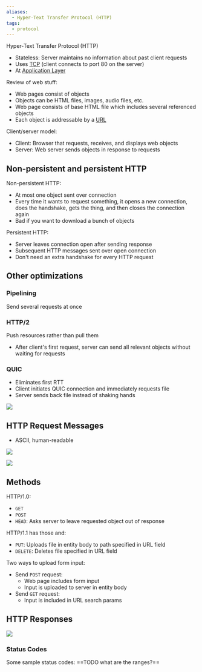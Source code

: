 ```yaml
---
aliases:
  - Hyper-Text Transfer Protocol (HTTP)
tags:
  - protocol
---
```

Hyper-Text Transfer Protocol (HTTP)
- Stateless: Server maintains no information about past client requests
- Uses [TCP](TCP/TCP.md) (client connects to port 80 on the server)
- At [Application Layer](OSI%20layers/Application%20Layer.md)

Review of web stuff:
- Web pages consist of objects
- Objects can be HTML files, images, audio files, etc.
- Web page consists of base HTML file which includes several referenced objects
- Each object is addressable by a [URL](HTTP/URL.md)

Client/server model:
- Client: Browser that requests, receives, and displays web objects
- Server: Web server sends objects in response to requests

## Non-persistent and persistent HTTP

Non-persistent HTTP:
- At most one object sent over connection
- Every time it wants to request something, it opens a new connection, does the handshake, gets the thing, and then closes the connection again
- Bad if you want to download a bunch of objects

Persistent HTTP:
- Server leaves connection open after sending response
- Subsequent HTTP messages sent over open connection
- Don't need an extra handshake for every HTTP request

## Other optimizations

### Pipelining

Send several requests at once

### HTTP/2

Push resources rather than pull them
- After client's first request, server can send all relevant objects without waiting for requests

### QUIC

- Eliminates first RTT
- Client initiates QUIC connection and immediately requests file
- Server sends back file instead of shaking hands

![](HTTP/http-quic.png)

## HTTP Request Messages

- ASCII, human-readable

![](HTTP/http-request-example.png)

![](HTTP/http-request-format.png)

## Methods

HTTP/1.0:
- `GET`
- `POST`
- `HEAD`: Asks server to leave requested object out of response

HTTP/1.1 has those and:
- `PUT`: Uploads file in entity body to path specified in URL field
- `DELETE`: Deletes file specified in URL field

Two ways to upload form input:
- Send `POST` request:
	- Web page includes form input
	- Input is uploaded to server in entity body
- Send `GET` request:
	- Input is included in URL search params

## HTTP Responses

![](HTTP/http-resp-example.png)

### Status Codes

Some sample status codes:
==TODO what are the ranges?==
